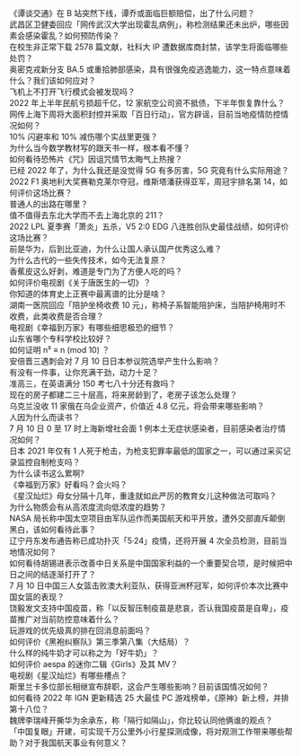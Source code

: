 《谭谈交通》在 B 站突然下线，谭乔或面临巨额赔偿，出了什么问题？  
武昌区卫健委回应「网传武汉大学出现霍乱病例」，称检测结果还未出炉，哪些因素会感染霍乱？如何预防传染？  
在校生非正常下载 2578 篇文献，社科大 IP 遭数据库商封禁，该学生将面临哪些处罚？  
奥密克戎新分支 BA.5 或重拾肺部感染，具有很强免疫逃逸能力，这一特点意味着什么？我们该如何应对？  
飞机上不打开飞行模式会被发现吗？  
2022 年上半年民航亏损超千亿，12 家航空公司资不抵债，下半年恢复靠什么？  
网传上海下周将大面积封控并采取「百日行动」，官方辟谣，目前当地疫情防控情况如何？  
10% 闪避率和 10% 减伤哪个实战里更强？  
为什么当今数学教材写的跟天书一样，根本看不懂？  
如何看待恐怖片《咒》因诅咒情节太晦气上热搜？  
已经 2022 年了，为什么我还是没觉得 5G 有多厉害，5G 究竟有什么实际用途？  
2022 F1 奥地利大奖赛勒克莱尔夺冠，维斯塔潘获得亚军，周冠宇排名第 14，如何评价这场比赛？  
普通人的出路在哪里？  
值不值得去东北大学而不去上海北京的 211？  
2022 LPL 夏季赛「萧炎」五杀，V5 2:0 EDG 八连胜创队史最佳战绩，如何评价这场比赛？  
前是华为，后到比亚迪，为什么让国人承认国产优秀这么难？  
为什么古代的一些失传技术，如今无法复原？  
香蕉皮这么好剥，难道是专门为了方便人吃的吗？  
如何评价电视剧《关于唐医生的一切》？  
你知道的体育史上正赛中最离谱的比分是啥？  
湖南一医院回应「陪护坐椅收费 10 元」，称椅子系智能陪护床，当陪护椅用时不收费，此类收费是否合理？  
电视剧《幸福到万家》有哪些细思极恐的细节？  
山东省哪个专科学校比较好？  
如何证明 n⁵ ≡ n (mod 10) ？  
安倍晋三遇刺会对 7 月 10 日日本参议院选举产生什么影响？  
有没有一件事，让你充满干劲，动力十足？  
准高三，在英语满分 150 考七八十分还有救吗？  
现在的房子都建二三十层高，将来房龄到了，老房子该怎么处理？  
乌克兰没收 11 家俄在乌企业资产，价值近 4.8 亿元，将会带来哪些影响？  
人因为什么而读书？  
7 月 10 日 0 至 17 时上海新增社会面 1 例本土无症状感染者，目前感染者治疗情况如何？  
日本 2021 年仅有 1 人死于枪击，为枪支犯罪率最低的国家之一，可以通过采买记录监控自制枪支吗？  
为什么读书这么累啊?  
《幸福到万家》好看吗？会火吗？  
《星汉灿烂》母女分隔十几年，重逢就如此严厉的教育女儿这种做法可取吗？  
为什么物质会有从高浓度流向低浓度的趋势？  
NASA 局长称中国太空项目由军队运作而美国航天和平开放，遭外交部直斥颠倒黑白，该如何看待此事？  
辽宁丹东发布通告称已成功扑灭「5·24」疫情，还将开展 4 次全员检测，目前当地情况如何？  
如何看待胡锡进表示改善中日关系是中国国家利益的一个重要契合项，是时候把中日之间的结逐渐打开了？  
7 月 10 日中国三人女篮击败澳大利亚队，获得亚洲杯冠军，如何评价本次比赛中国女篮的表现？  
饶毅发文支持中国疫苗，称「以反智压制疫苗是悲哀，否认我国疫苗是自卑」，疫苗推广对当前防控意味着什么？  
玩游戏的优先级真的排在回消息前面吗？  
如何评价《黑袍纠察队》第三季第八集（大结局）？  
什么样的纯牛奶才可以称之为「好牛奶」？  
如何评价 aespa 的迷你二辑《Girls》及其 MV？  
电视剧《星汉灿烂》有哪些槽点？  
斯里兰卡多位部长相继宣布辞职，这会产生哪些影响？目前该国情况如何？  
如何看待 2022 年 IGN 更新精选 25 大最佳 PC 游戏榜单，《原神》新上榜，并排第十八位？  
魏牌李瑞峰开撕华为余承东，称「隔行如隔山」，你比较认同他俩谁的观点？  
「中国复眼」开建，可实现千万公里外小行星探测成像，将对观测工作带来哪些帮助？对于我国航天事业有何意义？  
